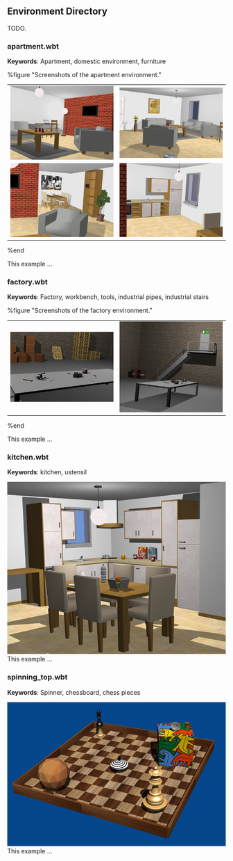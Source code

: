 ## Environment Directory

TODO.

### apartment.wbt

**Keywords**: Apartment, domestic environment, furniture

%figure "Screenshots of the apartment environment."

|                                            |                                            |
|--------------------------------------------|--------------------------------------------|
| ![apartment_a.png](images/apartment_a.png) | ![apartment_b.png](images/apartment_b.png) |
| ![apartment_c.png](images/apartment_c.png) | ![apartment_d.png](images/apartment_d.png) |

%end

This example ...

### factory.wbt

**Keywords**: Factory, workbench, tools, industrial pipes, industrial stairs

%figure "Screenshots of the factory environment."

|                                        |                                        |
|----------------------------------------|----------------------------------------|
| ![factory_a.png](images/factory_a.png) | ![factory_b.png](images/factory_b.png) |

%end

This example ...

### kitchen.wbt

**Keywords**: kitchen, ustensil

![kitchen.png](images/kitchen.png) This example ...

### spinning\_top.wbt

**Keywords**: Spinner, chessboard, chess pieces

![spinning_top.png](images/spinning_top.png) This example ...
